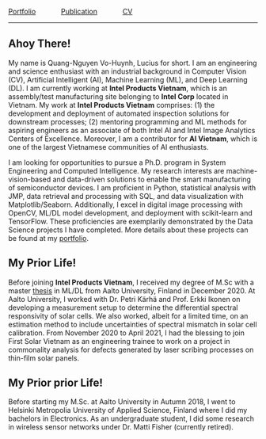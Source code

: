 [Portfolio](/pages/portfolio) &nbsp; &nbsp; &nbsp; &nbsp; &nbsp; &nbsp;
[Publication](/pages/publication) &nbsp; &nbsp; &nbsp; &nbsp; &nbsp; &nbsp;
[CV](/pages/cv) &nbsp; &nbsp; &nbsp; &nbsp; &nbsp; &nbsp;

***

## Ahoy There!
My name is Quang-Nguyen Vo-Huynh, Lucius for short. I am an engineering and science enthusiast with an industrial background in Computer Vision (CV), Artificial Intelligent (AI), Machine Learning (ML), and Deep Learning (DL). I am currently working at **Intel Products Vietnam**, which is an assembly/test manufacturing site belonging to **Intel Corp** located in Vietnam. My work at **Intel Products Vietnam** comprises: (1) the development and deployment of automated inspection solutions for downstream processes; (2) mentoring programming and ML methods for aspiring engineers as an associate of both Intel AI and Intel Image Analytics Centers of Excellence. Moreover, I am a contributor for **AI Vietnam**, which is one of the largest Vietnamese communities of AI enthusiasts.

I am looking for opportunities to pursue a Ph.D. program in System Engineering and Computed Intelligence. My research interests are machine-vision-based and data-driven solutions to enable the smart manufacturing of semiconductor devices. I am proficient in Python, statistical analysis with JMP, data retrieval and processing with SQL, and data visualization with Matplotlib/Seaborn. Additionally, I excel in digital image processing with OpenCV, ML/DL model development, and deployment with scikit-learn and TensorFlow. These proficiencies are exemplarily demonstrated by the Data Science projects I have completed. More details about these projects can be found at my [portfolio](/portfolio).

## My Prior Life!
Before joining **Intel Products Vietnam**, I received my degree of M.Sc with a master [thesis](https://aaltodoc.aalto.fi/handle/123456789/102461) in ML/DL from Aalto University, Finland in December 2020. At Aalto University, I worked with Dr. Petri Kärhä and Prof. Erkki Ikonen on developing a measurement setup to determine the differential spectral responsivity of solar cells. We also worked, albeit for a limited time, on an estimation method to include uncertainties of spectral mismatch in solar cell calibration. From November 2020 to April 2021, I had the blessing to join First Solar Vietnam as an engineering trainee to work on a project in commonality analysis for defects generated by laser scribing processes on thin-film solar panels.

## My Prior prior Life!
Before starting my M.Sc. at Aalto University in Autumn 2018, I went to Helsinki Metropolia University of Applied Science, Finland where I did my bachelors in Electronics. As an undergraduate student, I did some research in wireless sensor networks under Dr. Matti Fisher (currently retired).

